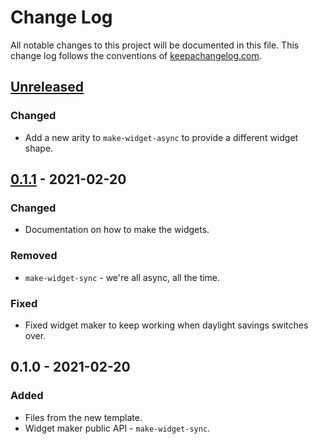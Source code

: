 # Change Log
All notable changes to this project will be documented in this file. This change log follows the conventions of [keepachangelog.com](http://keepachangelog.com/).

## [Unreleased]
### Changed
- Add a new arity to `make-widget-async` to provide a different widget shape.

## [0.1.1] - 2021-02-20
### Changed
- Documentation on how to make the widgets.

### Removed
- `make-widget-sync` - we're all async, all the time.

### Fixed
- Fixed widget maker to keep working when daylight savings switches over.

## 0.1.0 - 2021-02-20
### Added
- Files from the new template.
- Widget maker public API - `make-widget-sync`.

[Unreleased]: https://github.com/your-name/numbers2words/compare/0.1.1...HEAD
[0.1.1]: https://github.com/your-name/numbers2words/compare/0.1.0...0.1.1
